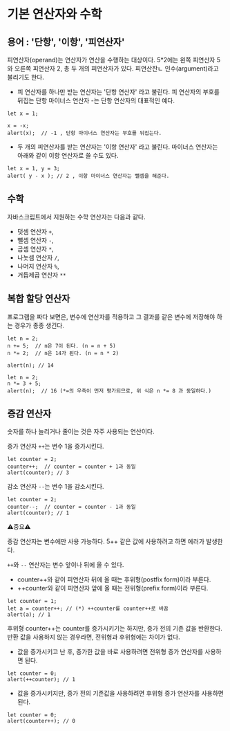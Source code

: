 # 기본 연산자와 수학

## 용어 : '단항', '이항', '피연산자'

피연산자(operand)는 연산자가 연산을 수행하는 대상이다. 5*2에는 왼쪽 피연산자 5와 오른쪽 피연산자 2, 총 두 개의 피연산자가 있다. 피연산잔ㄴ 인수(argument)라고 불리기도 한다.

* 피 연산자를 하나만 받는 연산자는 '단항 연산자' 라고 불린다. 피 연산자의 부호를 뒤집는 단항 마이너스 연산자 -는 단항 연산자의 대표적인 예다.
  
```
let x = 1;

x = -x;
alert(x);  // -1 , 단항 마이너스 연산자는 부호를 뒤집는다.
```

* 두 개의 피연산자를 받는 연산자는 '이항 연산자' 라고 불린다. 마이너스 연산자는 아래와 같이 이항 연산자로 쓸 수도 있다.

```
let x = 1, y = 3;
alert( y - x ); // 2 , 이항 마이너스 연산자는 뺄셈을 해준다.
```

## 수학
자바스크립트에서 지원하는 수학 연산자는 다음과 같다.

* 덧셈 연산자 ```+```,
* 뺄셈 연산자 ```-```,
* 곱셈 연산자 ```*```,
* 나눗셈 연산자 ```/```,
* 나머지 연산자 ```%```,
* 거듭제곱 연산자 ```**```


## 복합 할당 연산자
프로그램을 짜다 보면은, 변수에 연산자를 적용하고 그 결과를 같은 변수에 저장해야 하는 경우가 종종 생긴다.
```
let n = 2;
n += 5;  // n은 7이 된다. (n = n + 5)
n *= 2;  // n은 14가 된다. (n = n * 2)

alert(n); // 14
```

```
let n = 2;
n *= 3 + 5;
alert(n);  // 16 (*=의 우측이 먼저 평가되므로, 위 식은 n *= 8 과 동일하다.)
```

## 증감 연산자

숫자를 하나 늘리거나 줄이는 것은 자주 사용되는 연산이다.

증가 연산자 ```++```는 변수 1을 증가시킨다.
```
let counter = 2;
counter++;  // counter = counter + 1과 동일
alert(counter); // 3
```

감소 연산자 ```--```는 변수 1을 감소시킨다.
```
let counter = 2;
counter--;  // counter = counter - 1과 동일
alert(counter); // 1
```

⚠중요⚠

증감 연산자는 변수에만 사용 가능하다. 5++ 같은 값에 사용하려고 하면 에러가 발생한다.

```++```와 ```--``` 연산자는 변수 앞이나 뒤에 올 수 있다.
* counter++와 같이 피연산자 뒤에 올 때는 후위형(postfix form)이라 부른다.
* ++counter와 같이 피연산자 앞에 올 때는 전위형(prefix form)이라 부른다.

```
let counter = 1;
let a = counter++; // (*) ++counter를 counter++로 바꿈
alert(a); // 1
```

후위형 counter++는 counter를 증가시키기는 하지만, 증가 전의 기존 값을 반환한다.
반환 값을 사용하지 않는 경우라면, 전위형과 후위형에는 차이가 없다.

* 값을 증가시키고 난 후, 증가한 값을 바로 사용하려면 전위형 증가 연산자를 사용하면 된다.
```
let counter = 0;
alert(++counter); // 1
```
* 값을 증가시키지만, 증가 전의 기존값을 사용하려면 후위형 증가 연산자를 사용하면 된다.



```
let counter = 0;
alert(counter++); // 0
```